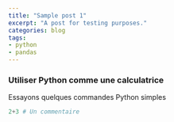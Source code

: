 ```yaml
---
title: "Sample post 1"
excerpt: "A post for testing purposes."
categories: blog
tags:
- python
- pandas
---
```


### Utiliser Python comme une calculatrice
Essayons quelques commandes Python simples

```python
2+3 # Un commentaire
```